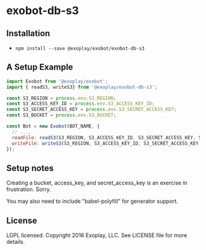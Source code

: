 # exobot-db-s3

## Installation

* `npm install --save @exoplay/exobot/exobot-db-s3`

## A Setup Example

```javascript
import Exobot from '@exoplay/exobot';
import { readS3, writeS3} from '@exoplay/exobot-db-s3';

const S3_REGION = process.env.S3_REGION;
const S3_ACCESS_KEY_ID = process.env.S3_ACCESS_KEY_ID;
const S3_SECRET_ACCESS_KEY = process.env.S3_SECRET_ACCESS_KEY;
const S3_BUCKET = process.env.S3_BUCKET;

const Bot = new Exobot(BOT_NAME, {
  // ...,
  readFile: readS3(S3_REGION, S3_ACCESS_KEY_ID, S3_SECRET_ACCESS_KEY, S3_BUCKET),
  writeFile: writeS3(S3_REGION, S3_ACCESS_KEY_ID, S3_SECRET_ACCESS_KEY, S3_BUCKET),
});
```

## Setup notes

Creating a bucket, access_key, and secret_access_key is an exercise in
frustration. Sorry.

You may also need to include "babel-polyfill" for generator support.

## License

LGPL licensed. Copyright 2016 Exoplay, LLC. See LICENSE file for more details.
